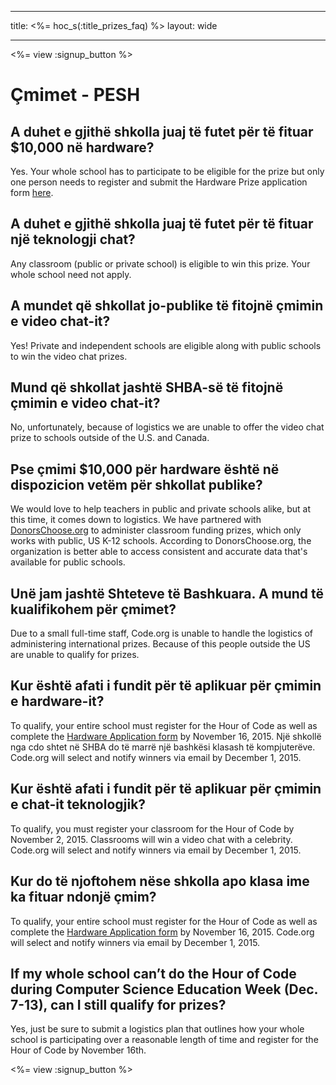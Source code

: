 * * *

title: <%= hoc_s(:title_prizes_faq) %> layout: wide

* * *

<%= view :signup_button %>

# Çmimet - PESH

## A duhet e gjithë shkolla juaj të futet për të fituar $10,000 në hardware?

Yes. Your whole school has to participate to be eligible for the prize but only one person needs to register and submit the Hardware Prize application form [here](<%= resolve_url('/prizes') %>).

## A duhet e gjithë shkolla juaj të futet për të fituar një teknologji chat?

Any classroom (public or private school) is eligible to win this prize. Your whole school need not apply.

## A mundet që shkollat jo-publike të fitojnë çmimin e video chat-it?

Yes! Private and independent schools are eligible along with public schools to win the video chat prizes.

## Mund që shkollat jashtë SHBA-së të fitojnë çmimin e video chat-it?

No, unfortunately, because of logistics we are unable to offer the video chat prize to schools outside of the U.S. and Canada.

## Pse çmimi $10,000 për hardware është në dispozicion vetëm për shkollat publike?

We would love to help teachers in public and private schools alike, but at this time, it comes down to logistics. We have partnered with [DonorsChoose.org](http://donorschoose.org) to administer classroom funding prizes, which only works with public, US K-12 schools. According to DonorsChoose.org, the organization is better able to access consistent and accurate data that's available for public schools.

## Unë jam jashtë Shteteve të Bashkuara. A mund të kualifikohem për çmimet?

Due to a small full-time staff, Code.org is unable to handle the logistics of administering international prizes. Because of this people outside the US are unable to qualify for prizes.

## Kur është afati i fundit për të aplikuar për çmimin e hardware-it?

To qualify, your entire school must register for the Hour of Code as well as complete the [Hardware Application form](<%= resolve_url('/prizes') %>) by November 16, 2015. Një shkollë nga cdo shtet në SHBA do të marrë një bashkësi klasash të kompjuterëve. Code.org will select and notify winners via email by December 1, 2015.

## Kur është afati i fundit për të aplikuar për çmimin e chat-it teknologjik?

To qualify, you must register your classroom for the Hour of Code by November 2, 2015. Classrooms will win a video chat with a celebrity. Code.org will select and notify winners via email by December 1, 2015.

## Kur do të njoftohem nëse shkolla apo klasa ime ka fituar ndonjë çmim?

To qualify, your entire school must register for the Hour of Code as well as complete the [Hardware Application form](<%= resolve_url('/prizes') %>) by November 16, 2015. Code.org will select and notify winners via email by December 1, 2015.

## If my whole school can’t do the Hour of Code during Computer Science Education Week (Dec. 7-13), can I still qualify for prizes?

Yes, just be sure to submit a logistics plan that outlines how your whole school is participating over a reasonable length of time and register for the Hour of Code by November 16th.

<%= view :signup_button %>